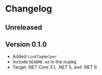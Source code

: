 # Changelog

## Unreleased

## Version 0.1.0

- Added `LinkTagHelper`
- Include `README.md` in the nupkg
- Target .NET Core 3.1, .NET 5, and .NET 6
